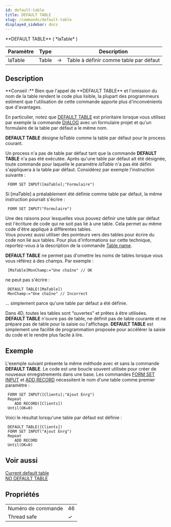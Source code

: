 ```yaml
---
id: default-table
title: DEFAULT TABLE
slug: /commands/default-table
displayed_sidebar: docs
---
```


<!--REF #_command_.DEFAULT TABLE.Syntax-->**DEFAULT TABLE** ( *laTable* )<!-- END REF-->
<!--REF #_command_.DEFAULT TABLE.Params-->
| Paramètre | Type |  | Description |
| --- | --- | --- | --- |
| laTable | Table | &#8594;  | Table à définir comme table par défaut |

<!-- END REF-->

## Description 

<!--REF #_command_.DEFAULT TABLE.Summary-->**Conseil :** Bien que l'appel de **DEFAULT TABLE** et l'omission du nom de la table rendent le code plus lisible, la plupart des programmeurs estiment que l'utilisation de cette commande apporte plus d'inconvénients que d'avantages.<!-- END REF-->  
En particulier, notez que [DEFAULT TABLE](default-table.md) est prioritaire lorsque vous utilisez par exemple la commande [DIALOG](../commands/dialog.md) avec un formulaire projet et qu'un formulaire de la table par défaut a le même nom.

**DEFAULT TABLE** désigne *laTable* comme la table par défaut pour le process courant.

Un process n'a pas de table par défaut tant que la commande **DEFAULT TABLE** n'a pas été exécutée. Après qu'une table par défaut ait été désignée, toute commande pour laquelle le paramètre *laTable* n'a pas été défini s'appliquera à la table par défaut. Considérez par exemple l'instruction suivante :

```4d
 FORM SET INPUT([maTable];"Formulaire")
```

Si \[maTable\] a préalablement été définie comme table par défaut, la même instruction pourrait s'écrire :

```4d
 FORM SET INPUT("Formulaire")
```

Une des raisons pour lesquelles vous pouvez définir une table par défaut est l'écriture de code qui ne soit pas lié à une table. Cela permet au même code d'être appliqué à différentes tables.  
Vous pouvez aussi utiliser des pointeurs vers des tables pour écrire du code non lié aux tables. Pour plus d'informations sur cette technique, reportez-vous à la description de la commande [Table name](table-name.md).

**DEFAULT TABLE** ne permet pas d'omettre les noms de tables lorsque vous vous référez à des champs. Par exemple :

```4d
 [MaTable]MonChamp:="Une chaîne" // OK
```

ne peut pas s'écrire :

```4d
 DEFAULT TABLE([MaTable])
 MonChamp:="Une chaîne" // Incorrect
```

... simplement parce qu'une table par défaut a été définie. 

Dans 4D, toutes les tables sont “ouvertes” et prêtes à être utilisées. **DEFAULT TABLE** n'ouvre pas de table, ne définit pas de table courante et ne prépare pas de table pour la saisie ou l'affichage. **DEFAULT TABLE** est simplement une facilité de programmation proposée pour accélérer la saisie du code et le rendre plus facile à lire.

## Exemple 

L'exemple suivant présente la même méthode avec et sans la commande **DEFAULT TABLE**. Le code est une boucle souvent utilisée pour créer de nouveaux enregistrements dans une base. Les commandes [FORM SET INPUT](form-set-input.md) et [ADD RECORD](add-record.md) nécessitent le nom d'une table comme premier paramètre :

```4d
 FORM SET INPUT([Clients];"Ajout Enrg")
 Repeat
    ADD RECORD([Clients])
 Until(OK=0)
```

Voici le résultat lorsqu'une table par défaut est définie :

```4d
 DEFAULT TABLE([Clients])
 FORM SET INPUT("Ajout Enrg")
 Repeat
    ADD RECORD
 Until(OK=0)
```

## Voir aussi 

[Current default table](current-default-table.md)  
[NO DEFAULT TABLE](no-default-table.md)  

## Propriétés

|  |  |
| --- | --- |
| Numéro de commande | 46 |
| Thread safe | &check; |


